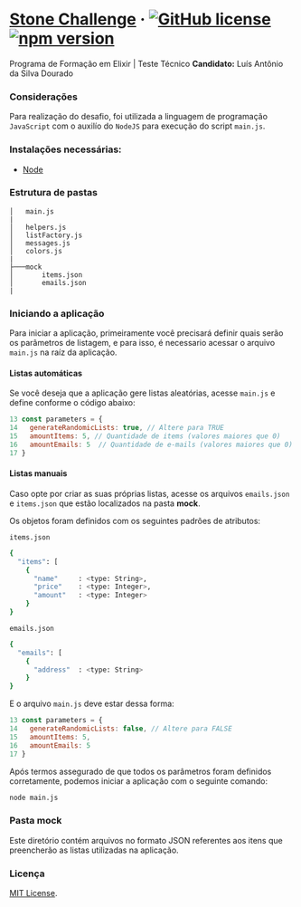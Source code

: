 # [Stone Challenge](https://gist.github.com/programa-elixir/1bd50a6d97909f2daa5809c7bb5b9a8a) &middot; [![GitHub license](https://img.shields.io/badge/license-MIT-green.svg)](https://github.com/facebook/react/blob/master/LICENSE) [![npm version](https://img.shields.io/badge/npm-7.0.8-brightgreen)](https://www.npmjs.com/)

Programa de Formação em Elixir | Teste Técnico
<b>Candidato:</b> Luís Antônio da Silva Dourado
### Considerações
Para realização do desafio, foi utilizada a linguagem de programação `JavaScript` com o auxilío do `NodeJS` para execução do script `main.js`.

### Instalações necessárias:

- [Node](https://nodejs.org/en/download/)

### Estrutura de pastas

```
│   main.js
|
│   helpers.js
│   listFactory.js
│   messages.js
│   colors.js
|
├───mock
│       items.json
│       emails.json
|
```

### Iniciando a aplicação
Para iniciar a aplicação, primeiramente você precisará definir quais serão os parâmetros de listagem, e para isso, é necessario acessar o arquivo `main.js` na raíz da aplicação.

#### Listas automáticas
Se você deseja que a aplicação gere listas aleatórias, acesse `main.js` e define conforme o código abaixo:

```JavaScript
13 const parameters = {
14   generateRandomicLists: true, // Altere para TRUE
15   amountItems: 5, // Quantidade de items (valores maiores que 0)
16   amountEmails: 5  // Quantidade de e-mails (valores maiores que 0)
17 }
```

#### Listas manuais
Caso opte por criar as suas próprias listas, acesse os arquivos `emails.json` e `items.json` que estão localizados na pasta <b>mock</b>.

Os objetos foram definidos com os seguintes padrões de atributos:

`items.json`
```sh
{
  "items": [
    {
      "name"     : <type: String>,
      "price"    : <type: Integer>,
      "amount"   : <type: Integer>
    }
}
```

`emails.json`
```sh
{
  "emails": [
    {
      "address"  : <type: String>
    }
}
```
E o arquivo `main.js` deve estar dessa forma:
```JavaScript
13 const parameters = {
14   generateRandomicLists: false, // Altere para FALSE
15   amountItems: 5, 
16   amountEmails: 5 
17 }
```

Após termos assegurado de que todos os parâmetros foram definidos corretamente, podemos iniciar a aplicação com o seguinte comando:

```sh
node main.js
```

### Pasta mock
Este diretório contém arquivos no formato JSON referentes aos itens que preencherão as listas utilizadas na aplicação.
### Licença

[MIT License](./LICENSE).
